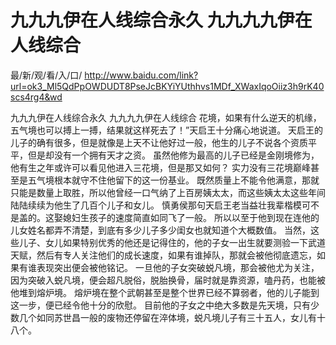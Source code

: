 # 九九九伊在人线综合永久 九九九九伊在人线综合

最/新/观/看/入/口/ http://www.baidu.com/link?url=ok3_Ml5QdPpOWDUDT8PseJcBKYiYUthhvs1MDf_XWaxIqoOiiz3h9rK40scs4rg4&wd

九九九伊在人线综合永久 九九九九伊在人线综合
花境，如果有什么逆天的机缘，五气境也可以搏上一搏，结果就这样死去了！”天启王十分痛心地说道。
    天启王的儿子的确有很多，但是就像是上天不让他好过一般，他生的儿子不说各个资质平平，但是却没有一个拥有天才之资。
    虽然他修为最高的儿子已经是金刚境修为，他有生之年或许可以看见他进入三花境，但是那又如何？
    实力没有三花境巅峰甚至是五气境根本就守不住他留下的这一份基业。
    既然质量上不能令他满意，那就只能是数量上取胜，所以他曾经一口气纳了上百房姨太太，而这些姨太太这些年间陆陆续续为他生了几百个儿子和女儿。
    慎勇侯那句天启王老当益壮我辈楷模可不是盖的。这娶媳妇生孩子的速度简直如同飞了一般。
    所以以至于他到现在连他的儿女姓名都弄不清楚，到底有多少儿子多少闺女也就知道个大概数值。
    当然，这些儿子、女儿如果特别优秀的他还是记得住的，他的子女一出生就要测验一下武道天赋，然后有专人关注他们的成长速度，如果有谁掉队，那就会被他彻底遗忘，如果有谁表现突出便会被他铭记。
    一旦他的子女突破蜕凡境，那会被他尤为关注，因为突破入蜕凡境，便会超凡脱俗，脱胎换骨，届时就是靠资源，嗑丹药，也能被他堆到熔炉境。
    熔炉境在整个武朝甚至是整个世界已经不算弱者，他的儿子能到这一步，便已经令他十分的欣慰。
    目前他的子女之中绝大多数是先天境，只有少数几个如同苏世昌一般的废物还停留在淬体境，蜕凡境儿子有三十五人，女儿有十八个。
